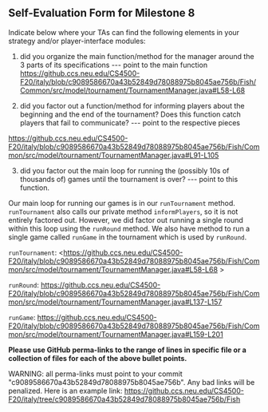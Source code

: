 ## Self-Evaluation Form for Milestone 8

Indicate below where your TAs can find the following elements in your strategy and/or player-interface modules:

1. did you organize the main function/method for the manager around
the 3 parts of its specifications --- point to the main function
<https://github.ccs.neu.edu/CS4500-F20/italy/blob/c9089586670a43b52849d78088975b8045ae756b/Fish/Common/src/model/tournament/TournamentManager.java#L58-L68>


2. did you factor out a function/method for informing players about
the beginning and the end of the tournament? Does this function catch
players that fail to communicate? --- point to the respective pieces

<https://github.ccs.neu.edu/CS4500-F20/italy/blob/c9089586670a43b52849d78088975b8045ae756b/Fish/Common/src/model/tournament/TournamentManager.java#L91-L105>


3. did you factor out the main loop for running the (possibly 10s of
thousands of) games until the tournament is over? --- point to this
function.

Our main loop for running our games is in our `runTournament` method. `runTournament` also calls our 
private method `informPlayers`, so it is not entirely factored out. However, we did factor out 
running a single round within this loop using the `runRound` method. We also have method to run a 
single game called `runGame` in the tournament which is used by `runRound`.

`runTournament`: 
<https://github.ccs.neu.edu/CS4500-F20/italy/blob/c9089586670a43b52849d78088975b8045ae756b/Fish/Common/src/model/tournament/TournamentManager.java#L58-L68  >

`runRound`: 
<https://github.ccs.neu.edu/CS4500-F20/italy/blob/c9089586670a43b52849d78088975b8045ae756b/Fish/Common/src/model/tournament/TournamentManager.java#L137-L157>

`runGame`:
<https://github.ccs.neu.edu/CS4500-F20/italy/blob/c9089586670a43b52849d78088975b8045ae756b/Fish/Common/src/model/tournament/TournamentManager.java#L159-L201>

**Please use GitHub perma-links to the range of lines in specific
file or a collection of files for each of the above bullet points.**


  WARNING: all perma-links must point to your commit "c9089586670a43b52849d78088975b8045ae756b".
  Any bad links will be penalized.
  Here is an example link:
    <https://github.ccs.neu.edu/CS4500-F20/italy/tree/c9089586670a43b52849d78088975b8045ae756b/Fish>

